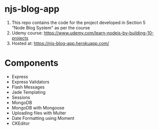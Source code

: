 # njs-blog-app

1. This repo contains the code for the project developed in Section 5 "Node Blog System" as per the course
2. Udemy course: https://www.udemy.com/learn-nodejs-by-building-10-projects
3. Hosted at: https://njs-blog-app.herokuapp.com/

# Components

* Express
* Express Validators
* Flash Messages
* Jade Templating
* Sessions
* MongoDB
* MongoDB with Mongoose
* Uploading files with Multer
* Date Formatting using Moment
* CKEditor
